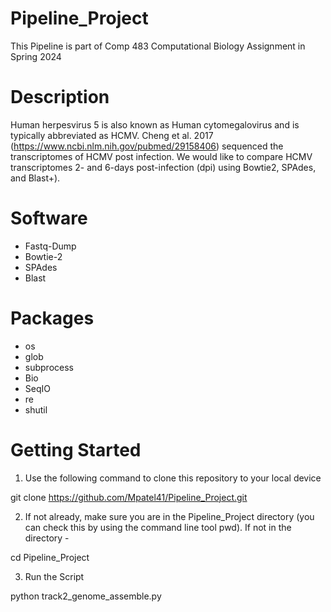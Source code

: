 # Pipeline_Project
This Pipeline is part of Comp 483 Computational Biology Assignment in Spring 2024

# Description
Human herpesvirus 5 is also known as Human cytomegalovirus and is typically abbreviated as HCMV. Cheng et al. 2017 (https://www.ncbi.nlm.nih.gov/pubmed/29158406) sequenced the transcriptomes of HCMV post infection. We would like to compare HCMV transcriptomes 2- and 6-days post-infection (dpi) using Bowtie2, SPAdes, and Blast+). 

# Software 
 - Fastq-Dump
 - Bowtie-2
 - SPAdes
 - Blast

# Packages 
 - os
 - glob
 - subprocess
 - Bio
 - SeqIO
 - re
 - shutil

# Getting Started 
1. Use the following command to clone this repository to your local device

git clone https://github.com/Mpatel41/Pipeline_Project.git

2. If not already, make sure you are in the Pipeline_Project directory (you can check this by using the command line tool pwd). If not in the directory -

cd Pipeline_Project 

3. Run the Script

python track2_genome_assemble.py




 
